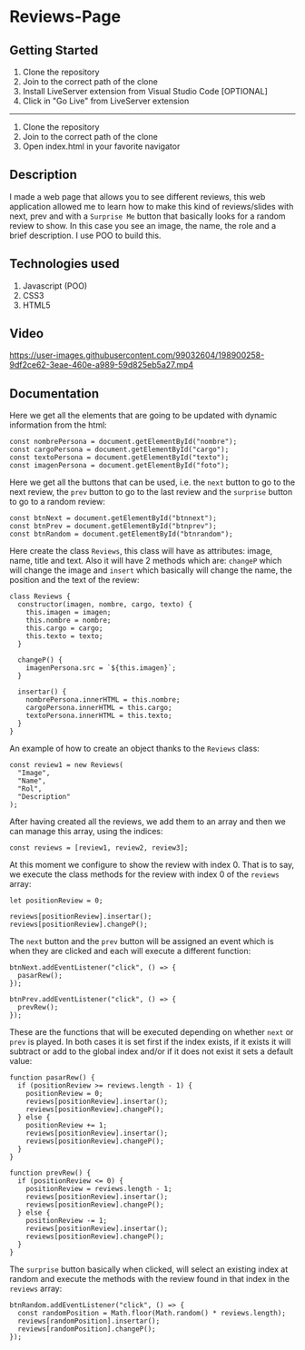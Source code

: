 # Reviews-Page

## Getting Started

1. Clone the repository
2. Join to the correct path of the clone
3. Install LiveServer extension from Visual Studio Code [OPTIONAL]
4. Click in "Go Live" from LiveServer extension

---

1. Clone the repository
2. Join to the correct path of the clone
3. Open index.html in your favorite navigator

## Description

I made a web page that allows you to see different reviews, this web application allowed me to learn how to make this kind of reviews/slides with next, prev and with a `Surprise Me` button that basically looks for a random review to show. In this case you see an image, the name, the role and a brief description. I use POO to build this.

## Technologies used

1. Javascript (POO)
2. CSS3
3. HTML5

## Video

https://user-images.githubusercontent.com/99032604/198900258-9df2ce62-3eae-460e-a989-59d825eb5a27.mp4

## Documentation

Here we get all the elements that are going to be updated with dynamic information from the html:

```
const nombrePersona = document.getElementById("nombre");
const cargoPersona = document.getElementById("cargo");
const textoPersona = document.getElementById("texto");
const imagenPersona = document.getElementById("foto");
```

Here we get all the buttons that can be used, i.e. the `next` button to go to the next review, the `prev` button to go to the last review and the `surprise` button to go to a random review:

```
const btnNext = document.getElementById("btnnext");
const btnPrev = document.getElementById("btnprev");
const btnRandom = document.getElementById("btnrandom");
```

Here create the class `Reviews`, this class will have as attributes: image, name, title and text. Also it will have 2 methods which are: `changeP` which will change the image and `insert` which basically will change the name, the position and the text of the review:

```
class Reviews {
  constructor(imagen, nombre, cargo, texto) {
    this.imagen = imagen;
    this.nombre = nombre;
    this.cargo = cargo;
    this.texto = texto;
  }

  changeP() {
    imagenPersona.src = `${this.imagen}`;
  }

  insertar() {
    nombrePersona.innerHTML = this.nombre;
    cargoPersona.innerHTML = this.cargo;
    textoPersona.innerHTML = this.texto;
  }
}
```

An example of how to create an object thanks to the `Reviews` class:

```
const review1 = new Reviews(
  "Image",
  "Name",
  "Rol",
  "Description"
);
```

After having created all the reviews, we add them to an array and then we can manage this array, using the indices:

```
const reviews = [review1, review2, review3];
```

At this moment we configure to show the review with index 0. That is to say, we execute the class methods for the review with index 0 of the `reviews` array:

```
let positionReview = 0;

reviews[positionReview].insertar();
reviews[positionReview].changeP();
```

The `next` button and the `prev` button will be assigned an event which is when they are clicked and each will execute a different function:

```
btnNext.addEventListener("click", () => {
  pasarRew();
});

btnPrev.addEventListener("click", () => {
  prevRew();
});
```

These are the functions that will be executed depending on whether `next` or `prev` is played. In both cases it is set first if the index exists, if it exists it will subtract or add to the global index and/or if it does not exist it sets a default value:

```
function pasarRew() {
  if (positionReview >= reviews.length - 1) {
    positionReview = 0;
    reviews[positionReview].insertar();
    reviews[positionReview].changeP();
  } else {
    positionReview += 1;
    reviews[positionReview].insertar();
    reviews[positionReview].changeP();
  }
}

function prevRew() {
  if (positionReview <= 0) {
    positionReview = reviews.length - 1;
    reviews[positionReview].insertar();
    reviews[positionReview].changeP();
  } else {
    positionReview -= 1;
    reviews[positionReview].insertar();
    reviews[positionReview].changeP();
  }
}
```

The `surprise` button basically when clicked, will select an existing index at random and execute the methods with the review found in that index in the `reviews` array:

```
btnRandom.addEventListener("click", () => {
  const randomPosition = Math.floor(Math.random() * reviews.length);
  reviews[randomPosition].insertar();
  reviews[randomPosition].changeP();
});

```
